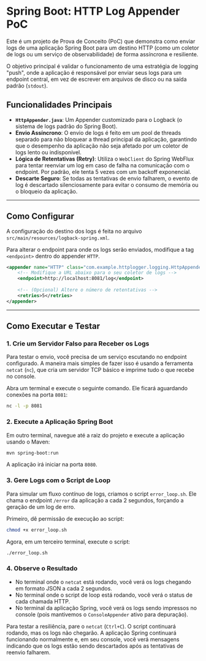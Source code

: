 # Spring Boot: HTTP Log Appender PoC

Este é um projeto de Prova de Conceito (PoC) que demonstra como enviar logs de uma aplicação Spring Boot para um destino HTTP (como um coletor de logs ou um serviço de observabilidade) de forma assíncrona e resiliente.

O objetivo principal é validar o funcionamento de uma estratégia de logging "push", onde a aplicação é responsável por enviar seus logs para um endpoint central, em vez de escrever em arquivos de disco ou na saída padrão (`stdout`).

## Funcionalidades Principais

- **`HttpAppender.java`**: Um Appender customizado para o Logback (o sistema de logs padrão do Spring Boot).
- **Envio Assíncrono**: O envio de logs é feito em um pool de threads separado para não bloquear a thread principal da aplicação, garantindo que o desempenho da aplicação não seja afetado por um coletor de logs lento ou indisponível.
- **Lógica de Retentativas (Retry)**: Utiliza o `WebClient` do Spring WebFlux para tentar reenviar um log em caso de falha na comunicação com o endpoint. Por padrão, ele tenta 5 vezes com um backoff exponencial.
- **Descarte Seguro**: Se todas as tentativas de envio falharem, o evento de log é descartado silenciosamente para evitar o consumo de memória ou o bloqueio da aplicação.

---

## Como Configurar

A configuração do destino dos logs é feita no arquivo `src/main/resources/logback-spring.xml`.

Para alterar o endpoint para onde os logs serão enviados, modifique a tag `<endpoint>` dentro do appender `HTTP`.

```xml
<appender name="HTTP" class="com.example.httplogger.logging.HttpAppender">
    <!-- Modifique a URL abaixo para o seu coletor de logs -->
    <endpoint>http://localhost:8081/log</endpoint>
    
    <!-- (Opcional) Altere o número de retentativas -->
    <retries>5</retries>
</appender>
```

---

## Como Executar e Testar

### 1. Crie um Servidor Falso para Receber os Logs

Para testar o envio, você precisa de um serviço escutando no endpoint configurado. A maneira mais simples de fazer isso é usando a ferramenta `netcat` (`nc`), que cria um servidor TCP básico e imprime tudo o que recebe no console.

Abra um terminal e execute o seguinte comando. Ele ficará aguardando conexões na porta `8081`:

```bash
nc -l -p 8081
```

### 2. Execute a Aplicação Spring Boot

Em outro terminal, navegue até a raiz do projeto e execute a aplicação usando o Maven:

```bash
mvn spring-boot:run
```

A aplicação irá iniciar na porta `8080`.

### 3. Gere Logs com o Script de Loop

Para simular um fluxo contínuo de logs, criamos o script `error_loop.sh`. Ele chama o endpoint `/error` da aplicação a cada 2 segundos, forçando a geração de um log de erro.

Primeiro, dê permissão de execução ao script:
```bash
chmod +x error_loop.sh
```

Agora, em um terceiro terminal, execute o script:
```bash
./error_loop.sh
```

### 4. Observe o Resultado

- No terminal onde o `netcat` está rodando, você verá os logs chegando em formato JSON a cada 2 segundos.
- No terminal onde o script de loop está rodando, você verá o status de cada chamada HTTP.
- No terminal da aplicação Spring, você verá os logs sendo impressos no console (pois mantivemos o `ConsoleAppender` ativo para depuração).

Para testar a resiliência, pare o `netcat` (`Ctrl+C`). O script continuará rodando, mas os logs não chegarão. A aplicação Spring continuará funcionando normalmente e, em seu console, você verá mensagens indicando que os logs estão sendo descartados após as tentativas de reenvio falharem.
